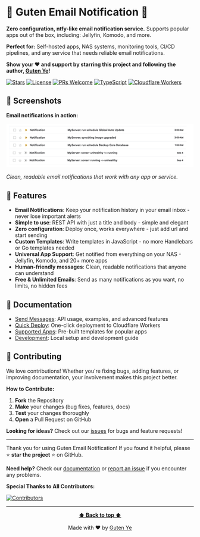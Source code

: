 # 💌 Guten Email Notification 💌

**Zero configuration, ntfy-like email notification service.** Supports popular apps out of the box, including: Jellyfin, Komodo, and more.

**Perfect for:** Self-hosted apps, NAS systems, monitoring tools, CI/CD pipelines, and any service that needs reliable email notifications.

**Show your ❤️ and support by starring this project and following the author, [Guten Ye](https://github.com/gutenye)!**

[![Stars](https://img.shields.io/github/stars/gutenye/email-notification?style=social)](https://github.com/gutenye/email-notification)
[![License](https://img.shields.io/github/license/gutenye/email-notification?color=blue)](https://github.com/gutenye/email-notification/blob/main/LICENSE)
[![PRs Welcome](https://img.shields.io/badge/PRs-welcome-brightgreen)](https://github.com/gutenye/email-notification#-contribute)
[![TypeScript](https://img.shields.io/badge/TypeScript-007ACC?logo=typescript&logoColor=white)](https://www.typescriptlang.org)
[![Cloudflare Workers](https://img.shields.io/badge/Cloudflare-Workers-F38020?logo=cloudflare&logoColor=white)](https://workers.cloudflare.com/)

## 🌠️ Screenshots

**Email notifications in action:**

![Screenshot](./docs/screenshot.png)

*Clean, readable email notifications that work with any app or service.*

## 🌟 Features

- **Email Notifications**: Keep your notification history in your email inbox - never lose important alerts
- **Simple to use**: REST API with just a title and body - simple and elegant
- **Zero configuration**: Deploy once, works everywhere - just add url and start sending
- **Custom Templates**: Write templates in JavaScript - no more Handlebars or Go templates needed
- **Universal App Support**: Get notified from everything on your NAS - Jellyfin, Komodo, and 20+ more apps
- **Human-friendly messages**: Clean, readable notifications that anyone can understand
- **Free & Unlimited Emails**: Send as many notifications as you want, no limits, no hidden fees

## 📖 Documentation

- [Send Messages](./docs/SendMessages.md): API usage, examples, and advanced features
- [Quick Deploy](./docs/Deployment.md): One-click deployment to Cloudflare Workers
- [Supported Apps](./src/templates/SupportedApps.md): Pre-built templates for popular apps
- [Development](./docs/Development.md): Local setup and development guide

## 🤝 Contributing

We love contributions! Whether you're fixing bugs, adding features, or improving documentation, your involvement makes this project better.

**How to Contribute:**

1. **Fork** the Repository
2. **Make** your changes (bug fixes, features, docs)
3. **Test** your changes thoroughly
4. **Open** a Pull Request on GitHub

**Looking for ideas?** Check out our [issues](https://github.com/gutenye/email-notification/issues) for bugs and feature requests!

---

Thank you for using Guten Email Notification! If you found it helpful, please ⭐️ **star the project** ⭐ on GitHub.

**Need help?** Check our [documentation](#-documentation) or [report an issue](https://github.com/gutenye/email-notification/issues) if you encounter any problems.

**Special Thanks to All Contributors:**

[![Contributors](https://contrib.rocks/image?repo=gutenye/email-notification)](https://github.com/gutenye/email-notification/graphs/contributors)

---

<p align="center">
  <strong><a href="#readme">⬆ Back to top ⬆</a></strong><br><br>
  Made with ❤️ by <a href="https://github.com/gutenye">Guten Ye</a>
</p>
